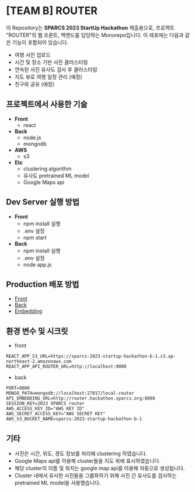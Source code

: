 # [TEAM B] ROUTER

이 Repository는 **SPARCS 2023 StartUp Hackathon** 제출용으로, 프로젝트 "ROUTER"의 웹 프론트, 백엔드를 담당하는 Monorepo입니다. 이 레포에는 다음과 같은 기능이 포함되어 있습니다.

- 여행 사진 업로드
- 시간 및 장소 기반 사진 클러스터링
- 연속된 사진 유사도 검사 후 클러스터링
- 지도 뷰로 여행 일정 관리 (예정)
- 친구와 공유 (예정)

## 프로젝트에서 사용한 기술

- **Front**
  - react
- **Back**
  - node.js
  - mongodb
- **AWS**
  - s3
- **Etc**
  - clustering algorithm
  - 유사도 pretrained ML model
  - Google Maps api

## Dev Server 실행 방법

- **Front**
  - npm install 실행
  - .env 설정
  - npm start
- **Back**
  - npm install 실행
  - .env 설정
  - node app.js

## Production 배포 방법

- [Front](https://github.com/SPARCS-2023-StartUp-Hackathon-1/router/blob/main/front/README.md)
- [Back](https://github.com/SPARCS-2023-StartUp-Hackathon-1/router/blob/main/api-router/README.md)
- [Embedding](https://github.com/SPARCS-2023-StartUp-Hackathon-1/router/blob/main/api-embedding/README.md)

## 환경 변수 및 시크릿

- front

```
REACT_APP_S3_URL=https://sparcs-2023-startup-hackathon-b-1.s3.ap-northeast-2.amazonaws.com
REACT_APP_API_ROUTER_URL=http://localhost:9000
```

- back

```
PORT=9000
MONGO_PATH=mongodb://localhost:27017/local-router
API_EMBEDDING_URL=http://router.hackathon.sparcs.org:8080
SESSION_KEY=2023 SPARCS router
AWS_ACCESS_KEY_ID="AWS KEY ID"
AWS_SECRET_ACCESS_KEY="AWS SECRET KEY"
AWS_S3_BUCKET_NAME=sparcs-2023-startup-hackathon-b-1
```

## 기타

- 사진은 시간, 위도, 경도 정보를 처리해 clustering 하였습니다.
- Google Maps api를 이용해 cluster들을 지도 위에 표시하였습니다.
- 해당 cluster의 이름 및 위치는 google map api를 이용해 자동으로 생성됩니다.
- Cluster 내에서 유사한 사진들을 그룹화하기 위해 사진 간 유사도를 검사하는 pretrained ML model을 사용했습니다.
